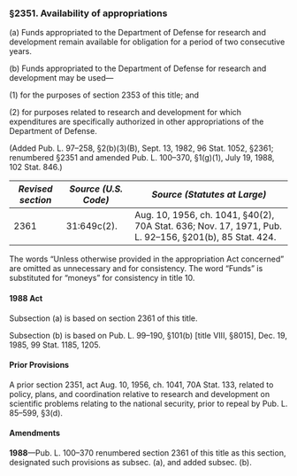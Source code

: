 ### §2351. Availability of appropriations ###

(a) Funds appropriated to the Department of Defense for research and development remain available for obligation for a period of two consecutive years.

(b) Funds appropriated to the Department of Defense for research and development may be used—

(1) for the purposes of section 2353 of this title; and

(2) for purposes related to research and development for which expenditures are specifically authorized in other appropriations of the Department of Defense.

(Added Pub. L. 97–258, §2(b)(3)(B), Sept. 13, 1982, 96 Stat. 1052, §2361; renumbered §2351 and amended Pub. L. 100–370, §1(g)(1), July 19, 1988, 102 Stat. 846.)

|*Revised section*|*Source (U.S. Code)*|                                    *Source (Statutes at Large)*                                     |
|-----------------|--------------------|-----------------------------------------------------------------------------------------------------|
|      2361       |    31:649c(2).     |Aug. 10, 1956, ch. 1041, §40(2), 70A Stat. 636; Nov. 17, 1971, Pub. L. 92–156, §201(b), 85 Stat. 424.|

The words “Unless otherwise provided in the appropriation Act concerned” are omitted as unnecessary and for consistency. The word “Funds” is substituted for “moneys” for consistency in title 10.

#### 1988 Act ####

Subsection (a) is based on section 2361 of this title.

Subsection (b) is based on Pub. L. 99–190, §101(b) [title VIII, §8015], Dec. 19, 1985, 99 Stat. 1185, 1205.

#### Prior Provisions ####

A prior section 2351, act Aug. 10, 1956, ch. 1041, 70A Stat. 133, related to policy, plans, and coordination relative to research and development on scientific problems relating to the national security, prior to repeal by Pub. L. 85–599, §3(d).

#### Amendments ####

**1988**—Pub. L. 100–370 renumbered section 2361 of this title as this section, designated such provisions as subsec. (a), and added subsec. (b).